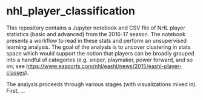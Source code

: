 # nhl_player_classification

This repository contains a Jupyter notebook and CSV file of NHL player statistics (basic and advanced) from the 2016-17 season.  The notebook presents a workflow to read in these stats and perform an unsupervised learning analysis.  The goal of the analysis is to uncover clustering in stats space which would support the notion that players can be broadly grouped into a handful of categories (e.g. sniper, playmaker, power forward, and so on; see https://www.easports.com/nhl/eashl/news/2015/eashl-player-classes).

The analysis proceeds through various stages (with visualizations mixed in).  First, ...

